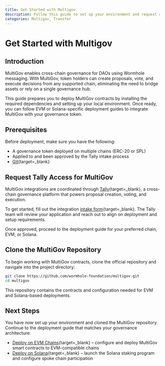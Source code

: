 ```yaml
---
title: Get Started with Multigov
description: Follow this guide to set up your environment and request access to deploy MultiGov contracts for cross-chain DAO governance using Wormhole messaging.
categories: Multigov, Transfer
---
```


# Get Started with Multigov

## Introduction

MultiGov enables cross-chain governance for DAOs using Wormhole messaging. With MultiGov, token holders can create proposals, vote, and execute decisions from any supported chain, eliminating the need to bridge assets or rely on a single governance hub.

This guide prepares you to deploy MultiGov contracts by installing the required dependencies and setting up your local environment. Once ready, you can follow EVM or Solana-specific deployment guides to integrate MultiGov with your governance token.

## Prerequisites

Before deployment, make sure you have the following:

 - A governance token deployed on multiple chains (ERC-20 or SPL)
 - Applied to and been approved by the Tally intake process
 - [Git](https://git-scm.com/downloads){target=\_blank}

## Request Tally Access for MultiGov

MultiGov integrations are coordinated through [Tally](https://www.tally.xyz/explore){target=\_blank}, a cross-chain governance platform that powers proposal creation, voting, and execution.

To get started, fill out the integration [intake form](https://www.tally.xyz/get-started){target=\_blank}. The Tally team will review your application and reach out to align on deployment and setup requirements.

Once approved, proceed to the deployment guide for your preferred chain, EVM, or Solana.

## Clone the MultiGov Repository

To begin working with MultiGov contracts, clone the official repository and navigate into the project directory:

```bash
git clone https://github.com/wormhole-foundation/multigov.git
cd multigov
```

This repository contains the contracts and configuration needed for EVM and Solana-based deployments.

## Next Steps

You have now set up your environment and cloned the MultiGov repository. Continue to the deployment guide that matches your governance architecture:

 - [Deploy on EVM Chains](/docs/products/multigov/guides/deploy-to-evm){target=\_blank} – configure and deploy MultiGov smart contracts to EVM-compatible chains
 - [Deploy on Solana](/docs/products/multigov/guides/deploy-to-solana){target=\_blank} – launch the Solana staking program and configure spoke chain participation
